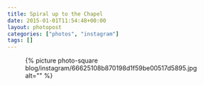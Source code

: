 ```yaml
---
title: Spiral up to the Chapel
date: 2015-01-01T11:54:48+00:00
layout: photopost
categories: ["photos", "instagram"]
tags: []
---
```


<figure class="photo photo--square">
  {% picture photo-square blog/instagram/66625108b870198d1f59be00517d5895.jpg alt="" %}
</figure>


